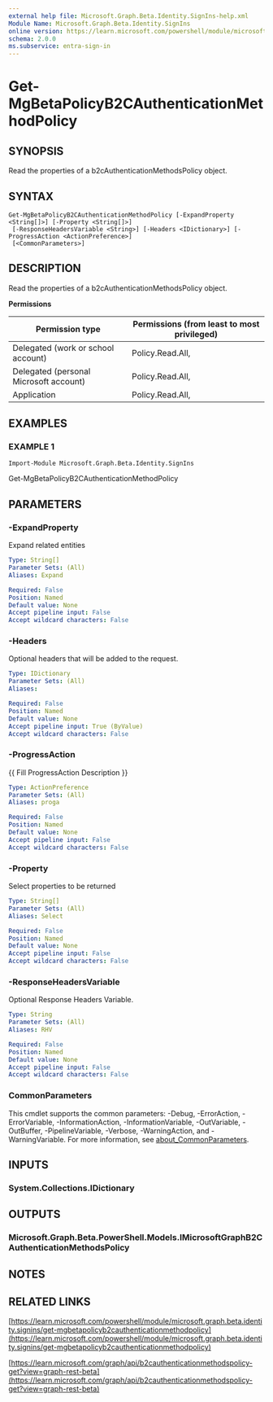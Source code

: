 ```yaml
---
external help file: Microsoft.Graph.Beta.Identity.SignIns-help.xml
Module Name: Microsoft.Graph.Beta.Identity.SignIns
online version: https://learn.microsoft.com/powershell/module/microsoft.graph.beta.identity.signins/get-mgbetapolicyb2cauthenticationmethodpolicy
schema: 2.0.0
ms.subservice: entra-sign-in
---
```


# Get-MgBetaPolicyB2CAuthenticationMethodPolicy

## SYNOPSIS
Read the properties of a b2cAuthenticationMethodsPolicy object.

## SYNTAX

```
Get-MgBetaPolicyB2CAuthenticationMethodPolicy [-ExpandProperty <String[]>] [-Property <String[]>]
 [-ResponseHeadersVariable <String>] [-Headers <IDictionary>] [-ProgressAction <ActionPreference>]
 [<CommonParameters>]
```

## DESCRIPTION
Read the properties of a b2cAuthenticationMethodsPolicy object.

**Permissions**

| Permission type | Permissions (from least to most privileged) |
| --------------- | ------------------------------------------  |
| Delegated (work or school account) | Policy.Read.All,  |
| Delegated (personal Microsoft account) | Policy.Read.All,  |
| Application | Policy.Read.All,  |

## EXAMPLES

### EXAMPLE 1
```
Import-Module Microsoft.Graph.Beta.Identity.SignIns
```

Get-MgBetaPolicyB2CAuthenticationMethodPolicy

## PARAMETERS

### -ExpandProperty
Expand related entities

```yaml
Type: String[]
Parameter Sets: (All)
Aliases: Expand

Required: False
Position: Named
Default value: None
Accept pipeline input: False
Accept wildcard characters: False
```

### -Headers
Optional headers that will be added to the request.

```yaml
Type: IDictionary
Parameter Sets: (All)
Aliases:

Required: False
Position: Named
Default value: None
Accept pipeline input: True (ByValue)
Accept wildcard characters: False
```

### -ProgressAction
{{ Fill ProgressAction Description }}

```yaml
Type: ActionPreference
Parameter Sets: (All)
Aliases: proga

Required: False
Position: Named
Default value: None
Accept pipeline input: False
Accept wildcard characters: False
```

### -Property
Select properties to be returned

```yaml
Type: String[]
Parameter Sets: (All)
Aliases: Select

Required: False
Position: Named
Default value: None
Accept pipeline input: False
Accept wildcard characters: False
```

### -ResponseHeadersVariable
Optional Response Headers Variable.

```yaml
Type: String
Parameter Sets: (All)
Aliases: RHV

Required: False
Position: Named
Default value: None
Accept pipeline input: False
Accept wildcard characters: False
```

### CommonParameters
This cmdlet supports the common parameters: -Debug, -ErrorAction, -ErrorVariable, -InformationAction, -InformationVariable, -OutVariable, -OutBuffer, -PipelineVariable, -Verbose, -WarningAction, and -WarningVariable. For more information, see [about_CommonParameters](http://go.microsoft.com/fwlink/?LinkID=113216).

## INPUTS

### System.Collections.IDictionary
## OUTPUTS

### Microsoft.Graph.Beta.PowerShell.Models.IMicrosoftGraphB2CAuthenticationMethodsPolicy
## NOTES

## RELATED LINKS

[https://learn.microsoft.com/powershell/module/microsoft.graph.beta.identity.signins/get-mgbetapolicyb2cauthenticationmethodpolicy](https://learn.microsoft.com/powershell/module/microsoft.graph.beta.identity.signins/get-mgbetapolicyb2cauthenticationmethodpolicy)

[https://learn.microsoft.com/graph/api/b2cauthenticationmethodspolicy-get?view=graph-rest-beta](https://learn.microsoft.com/graph/api/b2cauthenticationmethodspolicy-get?view=graph-rest-beta)























